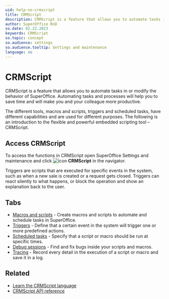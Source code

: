 ```yaml
---
uid: help-no-crmscript
title: CRMScript
description: CRMScript is a feature that allows you to automate tasks in or modify the behavior of SuperOffice.
author: SuperOffice RnD
so.date: 02.22.2023
keywords: CRMScript
so.topic: concept
so.audience: settings
so.audience.tooltip: Settings and maintenance
language: no
---
```


# CRMScript

CRMScript is a feature that allows you to automate tasks in or modify the behavior of SuperOffice. Automating tasks and processes will help you to save time and will make you and your colleague more productive.

The different tools, macros and scripts, triggers and scheduled tasks, have different capabilities and are used for different purposes. The following is an introduction to the flexible and powerful embedded scripting tool – CRMScript.

## Access CRMScript

To access the functions in CRMScript open SuperOffice Settings and maintenance and click ![icon][img1] **CRMScript** in the navigator.

Triggers are scripts that are executed for specific events in the system, such as when a new sale is created or a request gets closed. Triggers can react silently to what happens, or block the operation and show an explanation back to the user.

## Tabs

* [Macros and scripts][1] - Create macros and scripts to automate and schedule tasks in SuperOffice.
* [Triggers][2] - Define that a certain event in the system will trigger one or more predefined actions.
* [Scheduled tasks][3] - Specify that a script or macro should be run at specific times.
* [Debug sessions][4] - Find and fix bugs inside your scripts and macros.
* [Tracing][5] - Record every detail in the execution of a script or macro and save it in a log.

## Related

* [Learn the CRMScript language][6]
* [CRMScript API reference][7]

<!-- Referenced links -->
[1]: macro-script.md
[2]: trigger.md
[3]: schedule-task.md
[4]: debug.md
[5]: tracing.md
[6]: ../overview/index.md
[7]: ../reference/index.md

<!-- Referenced images -->
[img1]: ../../../../../common/icons/nav-admin-crmscript-active.png

